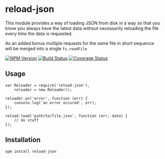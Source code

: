 # reload-json

This module provides a way of loading JSON from disk in a way so that you know
you always have the latest data without necessarily reloading the file every
time the data is requested.

As an added bonus multiple requests for the same file in short sequence will be
merged into a single `fs.readFile`

[![NPM Version][npm-image]](https://npmjs.org/package/reload-json)
[![Build Status][travis-image]](https://travis-ci.org/keis/json-reload)
[![Coverage Status][coveralls-image]](https://coveralls.io/r/keis/json-reload?branch=master)

## Usage

    var Reloader = require('reload-json'),
        reloader = new Reloader();

    reloader.on('error', function (err) {
        console.log('an error occured', err);
    });

    reload.load('path/to/file.json', function (err, data) {
        // do stuff
    });

## Installation

    npm install reload-json


[npm-image]: https://img.shields.io/npm/v/reload-json.svg?style=flat
[travis-image]: https://img.shields.io/travis/keis/reload-json.svg?style=flat
[coveralls-image]: https://img.shields.io/coveralls/keis/reload-json.svg?style=flat
